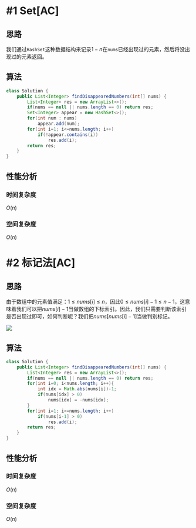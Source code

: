# #1 Set[AC]

## 思路

我们通过`HashSet`这种数据结构来记录$1-n$在`nums`已经出现过的元素，然后将没出现过的元素返回。

## 算法

```java
class Solution {
    public List<Integer> findDisappearedNumbers(int[] nums) {
        List<Integer> res = new ArrayList<>();
        if(nums == null || nums.length == 0) return res;
        Set<Integer> appear = new HashSet<>();
        for(int num : nums)
            appear.add(num);
        for(int i=1; i<=nums.length; i++)
            if(!appear.contains(i))
                res.add(i);
        return res;
    }
}
```

## 性能分析

### 时间复杂度
$O(n)$

### 空间复杂度
$O(n)$

# #2 标记法[AC]

## 思路

由于数组中的元素值满足：$1\leq nums[i]\leq n$，因此$0\leq nums[i]-1\leq n-1$，这意味着我们可以把$nums[i]-1$当做数组的下标索引。因此，我们只需要判断该索引是否出现过即可，如何判断呢？我们把$nums[nums[i]-1]$当做判别标记。

![](http://p6sh0jwf6.bkt.clouddn.com/2018-10-19-%E6%A0%87%E8%AE%B0%E6%B3%95.gif)

## 算法

```java
class Solution {
    public List<Integer> findDisappearedNumbers(int[] nums) {
        List<Integer> res = new ArrayList<>();
        if(nums == null || nums.length == 0) return res;
        for(int i=0; i<nums.length; i++){
            int idx = Math.abs(nums[i])-1;
            if(nums[idx] > 0)
                nums[idx] = -nums[idx];
        }
        for(int i=1; i<=nums.length; i++)
            if(nums[i-1] > 0)
                res.add(i);
        return res;
    }
}
```

## 性能分析

### 时间复杂度
$O(n)$

### 空间复杂度
$O(n)$